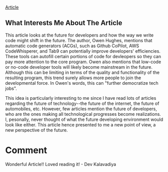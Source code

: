 [Article](https://www.zdnet.com/article/the-future-of-the-web-will-need-a-different-sort-of-software-developer/)

## What Interests Me About The Article

This article looks at the future for developers and how the way we write code might shift in the future. The author, Owen Hughes, mentions that automatic code generators (ACGs), such as Github CoPilot, AWS CodeWhisperer, and Tab9 can potentially improve developers' efficiencies. These tools can autofill certain portions of code for devleopers so they can pay more attention to the core program. Owen also mentions that low-code or no-code developer tools will likely become mainstream in the future. Although this can be limiting in terms of the quality and functionality of the resulting program, this trend surely allows more people to join the developmental force. In Owen's words, this can "further democratize tech jobs". 

This idea is particularly interesting to me since I have read lots of articles regarding the future of technology--the future of the internet, the future of automobiles, etc. However, few articles mention the future of developers, who are the ones making all technological progresses become realizations. I, pesonally, never thought of what the future developing environment would look like either. This article hence presented to me a new point of view, a new perspective of the future.

# Comment 
Wonderful Article!! Loved reading it! - Dev Kalavadiya